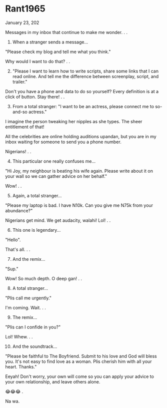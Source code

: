 # Rant1965


January 23, 202

Messages in my inbox that continue to make me wonder.
.
.

1. When a stranger sends a message... 

"Please check my blog and tell me what you think."

Why would I want to do that?
.
.

2. "Please I want to learn how to write scripts, share some links that I can read online. And tell me the difference between screenplay, script, and trailer."

Don't you have a phone and data to do so yourself? Every definition is at a click of button. Stay there!
.
.

3. From a total stranger: "I want to be an actress, please connect me to so-and-so actress."

I imagine the person tweaking her nipples as she types. The sheer entitlement of that!

All the celebrities are online holding auditions upandan, but you are in my inbox waiting for someone to send you a phone number. 

Nigerians!
.
.

4. This particular one really confuses me...

"Hi Joy, my neighbour is beating his wife again. Please write about it on your wall so we can gather advice on her behalf."

Wow!
.
.

5. Again, a total stranger...

"Please my laptop is bad. I have N10k. Can you give me N75k from your abundance?"

Nigerians get mind. We get audacity, walahi! Lol!
.
.

6. This one is legendary...

"Hello".

That's all.
.
.

7. And the remix...

"Sup."

Wow! So much depth. O deep gan!
.
.

8. A total stranger...

"Plis call me urgently."

I'm coming. Wait.
.
.

9. The remix...

"Plis can I confide in you?"

Lol! Whew.
.
.

10. And the soundtrack...

"Please be faithful to The Boyfriend. Submit to his love and God will bless you. It's not easy to find love as a woman. Plis cherish him with all your heart. Thanks."

Eeyah! Don't worry, your own will come so you can apply your advice to your own relationship, and leave others alone.

😂😂😂
.

Na wa.